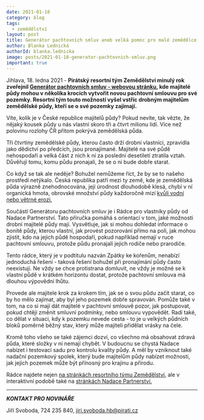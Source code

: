 ```yaml
---
date: 2021-01-18
category: blog
tags:
  - zemědělství
layout: post
title: Generátor pachtovních smluv aneb velká pomoc pro malé zemědělce
author: Blanka Lednická
authorId: blanka.lednicka
image: posts/2021-01-18-generator-pachtovnich-smluv.png
important: true
---
```


Jihlava, 18. ledna 2021 - **Pirátský resortní tým Zemědělství minulý rok zveřejnil [Generátor pachtovních smluv - webovou stránku,](https://zemedelstvi.pirati.cz/pachty/) kde majitelé půdy mohou v několika krocích vytvořit novou pachtovní smlouvu pro své pozemky. Resortní tým touto možností vyšel vstříc drobným majitelům zemědělské půdy, kteří se o své pozemky zajímají.**

Víte, kolik je v České republice majitelů půdy? Pokud nevíte, tak vězte, že nějaký kousek půdy u nás vlastní skoro tři a čtvrt milionu lidí. Více než polovinu rozlohy ČR přitom pokrývá zemědělská půda. 

Tři čtvrtiny zemědělské půdy, kterou často drží drobní vlastníci, zpravidla jako dědictví po předcích, jsou pronajímané. Majitelé na své půdě nehospodaří a velká část z nich k ní za poslední desetiletí ztratila vztah. Důvěřují tomu, komu půdu pronajali, že se o ni bude dobře starat. 

Co když se tak ale neděje? Bohužel nemůžeme říct, že by se to našeho prostředí netýkalo. Česká republika patří mezi ty země, kde je zemědělská půda výrazně znehodnocována, její úrodnost dlouhodobě klesá, chybí v ní organická hmota, obrovské množství půdy každoročně mizí [kvůli vodní nebo větrné erozi.](https://vysocina.pirati.cz/tiskove-zpravy/motivujme-zemedelce/)

Součástí Generátoru pachtovních smluv je i Rádce pro vlastníky půdy od Nadace Partnerství. Tato příručka pomáhá s orientací v tom, jaké možnosti drobní majitelé půdy mají. Vysvětluje, jak si mohou dohledat informace o bonitě půdy, kterou vlastní, jak provést pozorování přímo na poli, jak mohou zjistit, kdo na jejich půdě hospodaří, pokud například nemají v ruce pachtovní smlouvu, protože půdu pronajali jejich rodiče nebo prarodiče.

Tento rádce, který je v podtitulu nazván Zpátky ke kořenům, nenabízí jednoduchá řešení - taková řešení bohužel při pronajímání půdy často neexistují. Ne vždy se chce protistrana domluvit, ne vždy je možné se k vlastní půdě v krátkém horizontu dostat, protože pachtovní smlouva má dlouhou výpovědní lhůtu. 

Provede ale majitele krok za krokem tím, jak se o svou půdu začít starat, co by ho mělo zajímat, aby byl jeho pozemek dobře spravován. Pomůže také v tom, na co si mají dát majitelé v pachtovní smlouvě pozor, jak postupovat, pokud chtějí změnit smluvní podmínky, nebo smlouvu vypovědět. Radí také, co dělat v situaci, kdy k pozemku nevede cesta - to je u velkých půdních bloků poměrně běžný stav, který může majiteli přidělat vrásky na čele.

Kromě toho všeho se také zájemci dozví, co všechno má obsahovat zdravá půda, které složky v ní nemají chybět. V budoucnu se chystá Nadace nabízet i testovací sadu pro kontrolu kvality půdy. A měl by vzniknout také nadační pozemkový spolek, který bude majitelům půdy nabízet možnosti, jak jejich pozemek může být přínosný pro krajinu a přírodu. 

Rádce najdete nejen [na stránkách resortního týmu Zemědělství,](https://zemedelstvi.pirati.cz/assets/doc/Pachty_Radce_vlastnika.pdf) ale v interaktivní podobě také na [stránkách Nadace Partnerství.](https://www.nadacepartnerstvi.cz/Radce-pro-vlastniky-pudy)

---

***KONTAKT PRO NOVINÁŘE*** 

Jiří Svoboda, 724 235 840, <jiri.svoboda.hb@pirati.cz>
